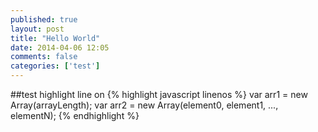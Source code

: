```yaml
---
published: true
layout: post
title: "Hello World"
date: 2014-04-06 12:05
comments: false
categories: ['test']
---
```


##test highlight line on
{% highlight javascript linenos %}
var arr1 = new Array(arrayLength);
var arr2 = new Array(element0, element1, ..., elementN);
{% endhighlight %}
